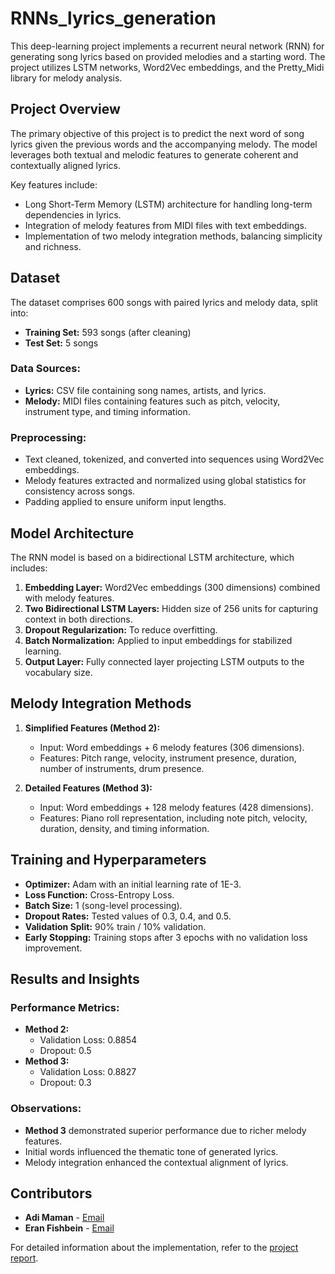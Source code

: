 # RNNs_lyrics_generation

This deep-learning project implements a recurrent neural network (RNN) for generating song lyrics based on provided melodies and a starting word. The project utilizes LSTM networks, Word2Vec embeddings, and the Pretty_Midi library for melody analysis.

## Project Overview

The primary objective of this project is to predict the next word of song lyrics given the previous words and the accompanying melody. The model leverages both textual and melodic features to generate coherent and contextually aligned lyrics.

Key features include:
- Long Short-Term Memory (LSTM) architecture for handling long-term dependencies in lyrics.
- Integration of melody features from MIDI files with text embeddings.
- Implementation of two melody integration methods, balancing simplicity and richness.

## Dataset

The dataset comprises 600 songs with paired lyrics and melody data, split into:
- **Training Set:** 593 songs (after cleaning)
- **Test Set:** 5 songs

### Data Sources:
- **Lyrics:** CSV file containing song names, artists, and lyrics.
- **Melody:** MIDI files containing features such as pitch, velocity, instrument type, and timing information.

### Preprocessing:
- Text cleaned, tokenized, and converted into sequences using Word2Vec embeddings.
- Melody features extracted and normalized using global statistics for consistency across songs.
- Padding applied to ensure uniform input lengths.

## Model Architecture

The RNN model is based on a bidirectional LSTM architecture, which includes:
1. **Embedding Layer:** Word2Vec embeddings (300 dimensions) combined with melody features.
2. **Two Bidirectional LSTM Layers:** Hidden size of 256 units for capturing context in both directions.
3. **Dropout Regularization:** To reduce overfitting.
4. **Batch Normalization:** Applied to input embeddings for stabilized learning.
5. **Output Layer:** Fully connected layer projecting LSTM outputs to the vocabulary size.

## Melody Integration Methods

1. **Simplified Features (Method 2):**
   - Input: Word embeddings + 6 melody features (306 dimensions).
   - Features: Pitch range, velocity, instrument presence, duration, number of instruments, drum presence.

2. **Detailed Features (Method 3):**
   - Input: Word embeddings + 128 melody features (428 dimensions).
   - Features: Piano roll representation, including note pitch, velocity, duration, density, and timing information.

## Training and Hyperparameters

- **Optimizer:** Adam with an initial learning rate of 1E-3.
- **Loss Function:** Cross-Entropy Loss.
- **Batch Size:** 1 (song-level processing).
- **Dropout Rates:** Tested values of 0.3, 0.4, and 0.5.
- **Validation Split:** 90% train / 10% validation.
- **Early Stopping:** Training stops after 3 epochs with no validation loss improvement.

## Results and Insights

### Performance Metrics:
- **Method 2:**
  - Validation Loss: 0.8854
  - Dropout: 0.5
- **Method 3:**
  - Validation Loss: 0.8827
  - Dropout: 0.3

### Observations:
- **Method 3** demonstrated superior performance due to richer melody features.
- Initial words influenced the thematic tone of generated lyrics.
- Melody integration enhanced the contextual alignment of lyrics.

## Contributors

- **Adi Maman** - [Email](mailto:adimaman22@gmail.com)
- **Eran Fishbein** - [Email](mailto:eranfish76@gmail.com)

For detailed information about the implementation, refer to the [project report](./RNNs%20lyrics%20generation%20-%20project%20report.pdf).

